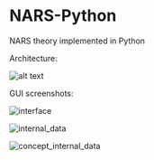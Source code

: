 # NARS-Python

NARS theory implemented in Python

Architecture:

![alt text](https://raw.githubusercontent.com/ccrock4t/NARS-Python/main/Documentation/Diagram.png?token=ADVCHKU3IYHI4BZRNKFFHZLAI64VK)

GUI screenshots:

![interface](https://user-images.githubusercontent.com/15344554/111057942-138e9800-8459-11eb-9643-26ff883322e0.PNG)

![internal_data](https://user-images.githubusercontent.com/15344554/111863842-34149180-8934-11eb-8eeb-4f1c455792f1.PNG)

![concept_internal_data](https://user-images.githubusercontent.com/15344554/111057946-15585b80-8459-11eb-9f11-12eda3ef2e4e.PNG)
